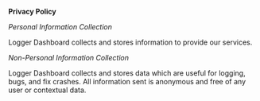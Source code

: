 **Privacy Policy**

_Personal Information Collection_

Logger Dashboard collects and stores information to provide our services.

_Non-Personal Information Collection_

Logger Dashboard collects and stores data which are useful for logging, bugs, and fix crashes. All information sent is anonymous and free of any user or contextual data.